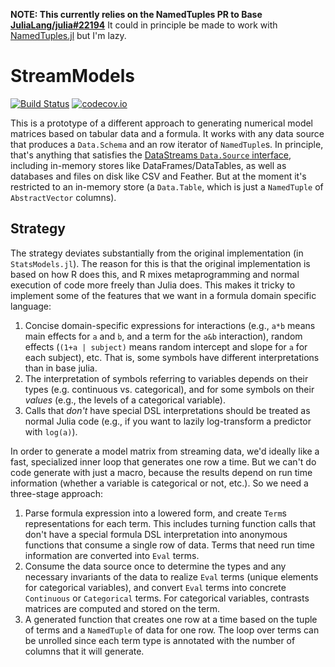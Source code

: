 **NOTE: This currently relies on the NamedTuples PR to Base
[JuliaLang/julia#22194](https://github.com/JuliaLang/julia/pull/22194)**  It
could in principle be made to work with
[NamedTuples.jl](https://github.com/blackrock/NamedTuples.jl) but I'm lazy.

# StreamModels

[![Build Status](https://travis-ci.org/kleinschmidt/StreamModels.jl.svg?branch=master)](https://travis-ci.org/kleinschmidt/StreamModels.jl)
[![codecov.io](http://codecov.io/github/kleinschmidt/StreamModels.jl/coverage.svg?branch=master)](http://codecov.io/github/kleinschmidt/StreamModels.jl?branch=master)

This is a prototype of a different approach to generating numerical model
matrices based on tabular data and a formula.  It works with any data source
that produces a `Data.Schema` and an row iterator of `NamedTuple`s.  In
principle, that's anything that satisfies the [DataStreams `Data.Source`
interface](http://juliadata.github.io/DataStreams.jl/stable/), including
in-memory stores like DataFrames/DataTables, as well as databases and files on
disk like CSV and Feather.  But at the moment it's restricted to an in-memory
store (a `Data.Table`, which is just a `NamedTuple` of `AbstractVector`
columns).

## Strategy

The strategy deviates substantially from the original implementation (in
`StatsModels.jl`).  The reason for this is that the original implementation is
based on how R does this, and R mixes metaprogramming and normal execution of
code more freely than Julia does.  This makes it tricky to implement some of the
features that we want in a formula domain specific language:

1. Concise domain-specific expressions for interactions (e.g., `a*b` means main
   effects for `a` and `b`, and a term for the `a&b` interaction), random
   effects (`(1+a | subject)` means random intercept and slope for `a` for each
   subject), etc.  That is, some symbols have different interpretations than in
   base julia.
2. The interpretation of symbols referring to variables depends on their types
   (e.g. continuous vs. categorical), and for some symbols on their _values_
   (e.g., the levels of a categorical variable).
3. Calls that _don't_ have special DSL interpretations should be treated as
   normal Julia code (e.g., if you want to lazily log-transform a predictor with
   `log(a)`).

In order to generate a model matrix from streaming data, we'd ideally like a
fast, specialized inner loop that generates one row a time.  But we can't do
code generate with just a macro, because the results depend on run time
information (whether a variable is categorical or not, etc.).  So we need a
three-stage approach:

1. Parse formula expression into a lowered form, and create `Term`s
   representations for each term.  This includes turning function calls that
   don't have a special formula DSL interpretation into anonymous functions that
   consume a single row of data.  Terms that need run time information are
   converted into `Eval` terms.
2. Consume the data source once to determine the types and any necessary
   invariants of the data to realize `Eval` terms (unique elements for
   categorical variables), and convert `Eval` terms into concrete `Continuous`
   or `Categorical` terms.  For categorical variables, contrasts matrices are
   computed and stored on the term.
3. A generated function that creates one row at a time based on the tuple of
   terms and a `NamedTuple` of data for one row.  The loop over terms can be
   unrolled since each term type is annotated with the number of columns that it
   will generate.
